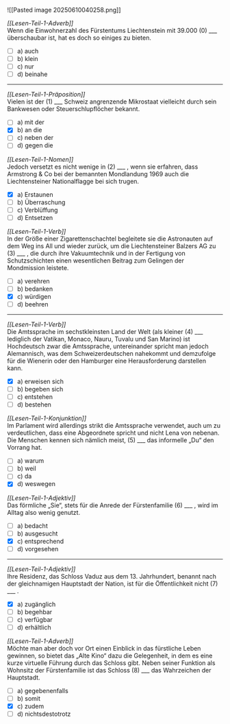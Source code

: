 ![[Pasted image 20250610040258.png]]


*[[Lesen-Teil-1-Adverb]]*  
Wenn die Einwohnerzahl des Fürstentums Liechtenstein mit 39.000 (0) ___ überschaubar ist, hat es doch so einiges zu bieten.  
- [ ] a) auch  
- [ ] b) klein  
- [ ] c) nur  
- [ ] d) beinahe

---

*[[Lesen-Teil-1-Präposition]]*  
Vielen ist der (1) ___ Schweiz angrenzende Mikrostaat vielleicht durch sein Bankwesen oder Steuerschlupflöcher bekannt.  
- [ ] a) mit der  
- [x] b) an die  
- [ ] c) neben der  
- [ ] d) gegen die

*[[Lesen-Teil-1-Nomen]]*  
Jedoch versetzt es nicht wenige in (2) ___ , wenn sie erfahren, dass Armstrong & Co bei der bemannten Mondlandung 1969 auch die Liechtensteiner Nationalflagge bei sich trugen.  
- [x] a) Erstaunen  
- [ ] b) Überraschung  
- [ ] c) Verblüffung  
- [ ] d) Entsetzen

*[[Lesen-Teil-1-Verb]]*  
In der Größe einer Zigarettenschachtel begleitete sie die Astronauten auf dem Weg ins All und wieder zurück, um die Liechtensteiner Balzers AG zu (3) ___ , die durch ihre Vakuumtechnik und in der Fertigung von Schutzschichten einen wesentlichen Beitrag zum Gelingen der Mondmission leistete.  
- [ ] a) verehren  
- [ ] b) bedanken  
- [x] c) würdigen  
- [ ] d) beehren

---

*[[Lesen-Teil-1-Verb]]*  
Die Amtssprache im sechstkleinsten Land der Welt (als kleiner (4) ___ lediglich der Vatikan, Monaco, Nauru, Tuvalu und San Marino) ist Hochdeutsch zwar die Amtssprache, untereinander spricht man jedoch Alemannisch, was dem Schweizerdeutschen nahekommt und demzufolge für die Wienerin oder den Hamburger eine Herausforderung darstellen kann.  
- [x] a) erweisen sich  
- [ ] b) begeben sich  
- [ ] c) entstehen  
- [ ] d) bestehen

*[[Lesen-Teil-1-Konjunktion]]*  
Im Parlament wird allerdings strikt die Amtssprache verwendet, auch um zu verdeutlichen, dass eine Abgeordnete spricht und nicht Lena von nebenan.  
Die Menschen kennen sich nämlich meist, (5) ___ das informelle „Du“ den Vorrang hat.  
- [ ] a) warum  
- [ ] b) weil  
- [ ] c) da  
- [x] d) weswegen

*[[Lesen-Teil-1-Adjektiv]]*  
Das förmliche „Sie“, stets für die Anrede der Fürstenfamilie (6) ___ , wird im Alltag also wenig genutzt.  
- [ ] a) bedacht  
- [ ] b) ausgesucht  
- [x] c) entsprechend  
- [ ] d) vorgesehen

---

*[[Lesen-Teil-1-Adjektiv]]*  
Ihre Residenz, das Schloss Vaduz aus dem 13. Jahrhundert, benannt nach der gleichnamigen Hauptstadt der Nation, ist für die Öffentlichkeit nicht (7) ___ .  
- [x] a) zugänglich  
- [ ] b) begehbar  
- [ ] c) verfügbar  
- [ ] d) erhältlich

*[[Lesen-Teil-1-Adverb]]*  
Möchte man aber doch vor Ort einen Einblick in das fürstliche Leben gewinnen, so bietet das „Alte Kino“ dazu die Gelegenheit, in dem es eine kurze virtuelle Führung durch das Schloss gibt. 
Neben seiner Funktion als Wohnsitz der Fürstenfamilie ist das Schloss (8) ___ das Wahrzeichen der Hauptstadt.  
- [ ] a) gegebenenfalls  
- [ ] b) somit  
- [x] c) zudem  
- [ ] d) nichtsdestotrotz